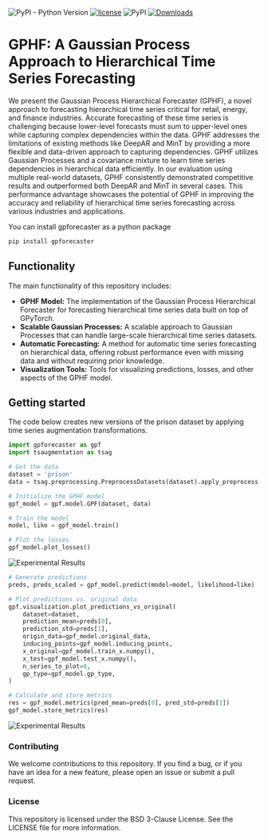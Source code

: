 ![PyPI - Python Version](https://img.shields.io/pypi/pyversions/gpforecaster)
[![license](https://img.shields.io/badge/License-BSD%203-brightgreen)](https://github.com/luisroque/hierarchical_gp_forecaster/blob/main/LICENSE)
![PyPI](https://img.shields.io/pypi/v/gpforecaster)
[![Downloads](https://pepy.tech/badge/gpforecaster)](https://pepy.tech/project/gpforecaster)

# GPHF: A Gaussian Process Approach to Hierarchical Time Series Forecasting

We present the Gaussian Process Hierarchical Forecaster (GPHF), a novel approach to forecasting hierarchical time series critical for retail, energy, and finance industries. Accurate forecasting of these time series is challenging because lower-level forecasts must sum to upper-level ones while capturing complex dependencies within the data. GPHF addresses the limitations of existing methods like DeepAR and MinT by providing a more flexible and data-driven approach to capturing dependencies. GPHF utilizes Gaussian Processes and a covariance mixture to learn time series dependencies in hierarchical data efficiently. In our evaluation using multiple real-world datasets, GPHF consistently demonstrated competitive results and outperformed both DeepAR and MinT in several cases. This performance advantage showcases the potential of GPHF in improving the accuracy and reliability of hierarchical time series forecasting across various industries and applications.

You can install gpforecaster as a python package
```python
pip install gpforecaster
```

## Functionality


The main functionality of this repository includes:

* **GPHF Model:** The implementation of the Gaussian Process Hierarchical Forecaster for forecasting hierarchical time series data built on top of GPyTorch.
* **Scalable Gaussian Processes:** A scalable approach to Gaussian Processes that can handle large-scale hierarchical time series datasets.
* **Automatic Forecasting:** A method for automatic time series forecasting on hierarchical data, offering robust performance even with missing data and without requiring prior knowledge.
* **Visualization Tools:** Tools for visualizing predictions, losses, and other aspects of the GPHF model.


## Getting started
The code below creates new versions of the prison dataset by applying time series augmentation transformations.

```python
import gpforecaster as gpf
import tsaugmentation as tsag

# Get the data
dataset = 'prison'
data = tsag.preprocessing.PreprocessDatasets(dataset).apply_preprocess()

# Initialize the GPHF model
gpf_model = gpf.model.GPF(dataset, data)

# Train the model
model, like = gpf_model.train()

# Plot the losses
gpf_model.plot_losses()
```

![Experimental Results](loss.png)

```python
# Generate predictions
preds, preds_scaled = gpf_model.predict(model=model, likelihood=like)

# Plot predictions vs. original data
gpf.visualization.plot_predictions_vs_original(
    dataset=dataset,
    prediction_mean=preds[0],
    prediction_std=preds[1],
    origin_data=gpf_model.original_data,
    inducing_points=gpf_model.inducing_points,
    x_original=gpf_model.train_x.numpy(),
    x_test=gpf_model.test_x.numpy(),
    n_series_to_plot=8,
    gp_type=gpf_model.gp_type,
)

# Calculate and store metrics
res = gpf_model.metrics(pred_mean=preds[0], pred_std=preds[1])
gpf_model.store_metrics(res)
```

![Experimental Results](pred.png)

### Contributing
We welcome contributions to this repository. If you find a bug, or if you have an idea for a new feature, please open an issue or submit a pull request.

### License
This repository is licensed under the BSD 3-Clause License. See the LICENSE file for more information.